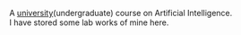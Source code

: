A [university](https://www.bracu.ac.bd/)(undergraduate) course on Artificial Intelligence. <br>
I have stored some lab works of mine here.